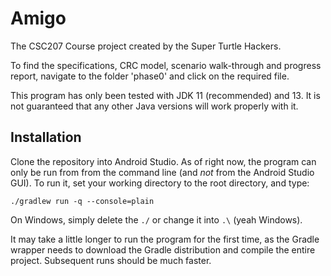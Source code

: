 # Amigo

The CSC207 Course project created by the Super Turtle Hackers.

To find the specifications, CRC model, scenario walk-through and progress report, navigate to the folder 'phase0' and click on the required file.

This program has only been tested with JDK 11 (recommended) and 13. It is not guaranteed that any other Java versions will work properly with it.

## Installation
Clone the repository into Android Studio. As of right now, the program can only be run from from the command line (and _not_ from the Android Studio GUI). To run it, set your working directory to the root directory, and type:

`./gradlew run -q --console=plain`

On Windows, simply delete the `./` or change it into `.\` (yeah Windows).

It may take a little longer to run the program for the first time, as the Gradle wrapper needs to download the Gradle distribution and compile the entire project. Subsequent runs should be much faster.
